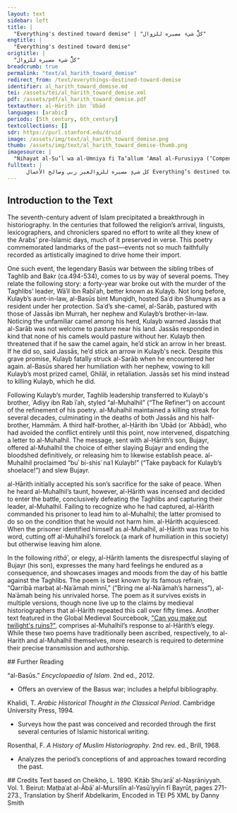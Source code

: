 ```yaml
---
layout: text
sidebar: left
title: |
  "Everything's destined toward demise" | "كلُّ شيء مصيره للزوال"
engtitle: |
  "Everything's destined toward demise"
origtitle: |
  "كلُّ شيء مصيره للزوال"
breadcrumb: true
permalink: "text/al_harith_toward_demise"
redirect_from: /text/everythings-destined-toward-demise
identifier: al_harith_toward_demise.md
tei: /assets/tei/al_harith_toward_demise.xml
pdf: /assets/pdf/al_harith_toward_demise.pdf
textauthor: al-Ḥārith ibn ʿUbād
languages: [arabic]
periods: [5th_century, 6th_century]
textcollections: []
sdr: https://purl.stanford.edu/druid 
image: /assets/img/text/al_harith_toward_demise.png
thumb: /assets/img/text/al_harith_toward_demise-thumb.png
imagesource: |
  "Nihayat al-Su’l wa al-Umniya fi Ta‘allum ‘Amal al-Furusiyya (‘Compendium of Military Arts’)" in Explore Islamic Art Collections. Museum With No Frontiers, 2021.
fulltext: |
      كل شيءٍ مصيره للزوالغير ربي وصالح الأعمال Everything’s destined toward demiseBesides my MasterAllah. and good works. وترى الناس ينظرون جميعاليس فيهم لذاك بعض احتيال You see the people, all looking,Unable to cheat their demise. قل لأم الأغرِّ تبكي بُجَيْراًحيل بين الرجال والأموال Tell the highborn’s mother,Bujayr’s mother. mourning Bujayr,A barrier’s set between men and their wealth. ولعمري لأبكينَّ بُجَيْراًما أتى الماء من رؤوس الجبال I’ll mourn Bujayr, by my life,As water runs from mountaintops. لهف نفسي على بُجيْرٍ إذا ماجالت الخيلُ يوم حربٍ عُضال My misery, Bujayr, whenHorses coursed, intractable war day. وتساقى الكُماةُ سُمًّا نقيعاًوبدا البيضُ من قباب الحِجَال The courageous exchanged fatal raids.Whites appeared from canopies’ bellies,“Whites” here perhaps refers to the warriors’ unsheathed, shining weapons, or more likely to the faces of the Banī Bakr’s women, peeking out of their enclosures. This latter reading lends itself to the verse that follows, as it does the legend of al-Ḥārith’s entrance into the fight. As medieval commentators have it, the fateful day he joined the battle would be remembered as the Day of Shearing (Yawm al-Taḥāluq), or the Day of Haircutting Past the Earlobes (Yawm Taḥlāq al-Limam), on account of Bakr’s tribesmen cutting their hair in order for their women to identify them: al-Ḥārith had ordered them to attend onto the battlefield to finish off Taghlib’s wounded and nurse their own. وسَعَتْ كلُّ حُرَّة الوجهِ تدعويا لبكرٍ غرَّاءَ كالتِّمثال While freewoman raced, calling,“Bakr!”Bakr being the name of al-Ḥārith’s tribe.—honorable as idols. يا بجيرَ الخيرات لا صُلحَ حتىنملا البيد من رؤوس الرجال O opulent Bujayr,The Arabic, “Ya Bujayr al-khayrāt”, plays on the name Bujayr, which means (of a belly) “filled with water or milk”. Here, the poet endearingly declares Bujayr full of “the best”: al-khayrāt.” no peace untilWe fill the wasteland with men’s heads. وتَقَرَّ العيونُ بعد بُكاهاحين تسقي الدّما صدورَ العوالي Eyes will smile after cryingOnce blood quenches arrowheads. صْبَحَتْ وائلٌ تَعِجُّ من الحربِ عجيجَ الجمال بالأثقال Wāʾil’s children wailed from war,Wāʾil being the parent of Taghlib and Bakr.The wailing of encumbered camels. لم أكُنْ من جُناتِها عَلِمَ اللهُوإنِّي لَحِرِّها اليوم صال I played no part in this war, Allāh knows;I feel its heat today. قد تجنّبت وائلاً كي يُفيقوافأبت تغلب عليَّ اعتزالي I avoided Wāʾil that they might come around,But Taghlib refused my seclusion.That is, al-Ḥārith’s avoidance of the war. وأشابوا ذُؤَابَتي ببجيرٍقتلوه ظُلماً بغير قتال They greyed my forelock with Bujayr,Killed him wrongly, without cause. قتلوه بِشِسْعِ نَعْلِ كُليبٍإنّ قَتْلَ الكريمِ بالشِّسْعِ غالِ Killed him in exchange for Kulayb’s lace—The noble’s killing for string’s expensive!That is, the murder of Bujayr for a shoelace is unacceptably disproportionate. يا بني تغلبٍ خذوا الحِذر إنَّاقد شربنا بكأس موتٍ زُلال Children of TaghlibThat is, the Taghlib tribe, named after Taghlib, son of Wāʾil.! Take heed:We drank pure Death indeed. يا بني تغلبٍ قتلتُم قتيلاًما سمعنا بمثله في الخوالي Children of Taghlib! You killed a precious one, now slain,We haven’t heard the likes of him! قرِّبا مربَطَ النَّعامة منّيلقِحَتْ حرْبُ وائلٍ عن حِيالِ Draw Naʿāmah’sal-Naʿāmah: al-Ḥārith’s formidable horse. harness near—In the original Arabic, the repeated command verb employed, “qarribā,” takes the dual form, although a plural audience is targeted. Classical Arabic poets rely on this addressing of two imaginary bystanders for dramatic effect, most famously Imruʾ al-Qays (d.c.545) in his ode’s opening, “Qifā nabki min dhikrā ḥabīb wa-manzili” (“Stop! Let’s weep, recalling lover and lodge”).Wāʾil’s war bore fruit, after infertility. قرِّبا مربَطَ النَّعامة منّيليس قولي يُرادُ لكنْ فِعَالي Draw Naʿāmah’s harness near—I don’t intend words, but deeds. قرِّبا مربَطَ النَّعامة منّيجَدَّ نَوْحُ النِّساءِ بالأعوالِ Draw Naʿāmah’s harness near—The women’s wails turned earnest. قرِّبا مربَطَ النَّعامة منّيشابَ رأسي وأنكرتني القوالي Draw Naʿāmah’s harness near—My head greyed; haters knew me not. قرِّبا مربَطَ النَّعامة منّيللسُّرى والغُدُوِّ والآصال Draw Naʿāmah’s harness near—For riding: nighttime, morning, afternoon. قرِّبا مربَطَ النَّعامة منّيطال لَيْلي على اللّيالي الطِّوال Draw Naʿāmah’s harness near—My night’s surpassed the longest nights. قرِّبا مربَطَ النَّعامة منّيلاعتناق الأبطال بالأبطال Draw Naʿāmah’s harness near—For close embrace: Champions 'gainst Champions. قرِّبا مربَطَ النَّعامة منّيواعْدِلا عن مقالَةِ الجُهَّال Draw Naʿāmah’s harness near—Discard the words of the heedless.A general judgment on boasts unsubstantiated by action, though perhaps it refers to some specific rumors arising out of al-Ḥārith’s tribulation. قرِّبا مربَطَ النَّعامة منّيليس قلبي عن القتال بِسَال Draw Naʿāmah’s harness near—My heart will not forgo warring. قرِّبا مربَطَ النَّعامة منّيكُلَّما هبَّ ريحُ ذَيْلِ الشَّمال Draw Naʿāmah’s harness near—Even as Boreas’ tailwind roared.Literally, whenever the north wind’s tail stirred. قرِّبا مربَطَ النَّعامة منّيلبجيرٍ مُفَكِّك الأغلال Draw Naʿāmah’s harness near—For Bujayr, Breaker of the chains. قرِّبا مربَطَ النَّعامة منّيلكريمٍ مُتَوَّجٍ بالجمال Draw Naʿāmah’s harness near—For a noble, Beauty-crowned قرِّبا مربَطَ النَّعامة منّيلا نَبيعُ الرِّجال بيْعَ النِّعال Draw Naʿāmah’s harness near—We don’t sell men for shoes.See Introduction and note 8 above. قرِّبا مربَطَ النَّعامة منّيلبجيرٍ فداهُ عَمِّي وخالي Draw Naʿāmah’s harness near—For Bujayr, my uncles be ransomed! قرِّباها لِحَيِّ تغلِبَ شُوساًلاعتناق الكُماةِ يوم القتال Bring itThat is, the harness.— to haughty Taghlib,For the warriors’ embrace the day of battle. قرِّباها وقرِّبا لَأْمَتي دِرْعاً دِلاصاً تَرُدُّ حَدَّ النِّبال Bring it— and bring my breastplate,A sleek cuirass, blunts arrows’ edge. قرِّباها بِمُرْهفاتٍ حدادٍلِقِراعِ الأبطال يوم النِّزال Bring it— with slashing swords,For the clash of champions on battle day. رُبَّ جيشٍ لَقِيتُهُ يَمطُرُ المَوْتَ على هيْكَلٍ خفيفِ الجِلال Often I faced an army,An instance of meiosis (understatement for rhetorical effect). The term “rubba” (“perhaps”), in the line “rubba jaysh laqītuhu” (“perhaps I faced an army”), signals not uncertainty or infrequency but their opposites. See Ibn Manẓur, Lisan al-ʿArab, s.v. ر ب ب .Death from lightly-armored chargers. سائِلوا كِنْدَةَ الكِرامَ وبكراًواسألوا مَذْحِجاً وحيَّ هلال Ask noble Kinda, inquire into Bakr,Interrogate Madhḥij and Hilāl.Kinda, Bakr, Madhḥij, Hilāl: notable Arabian tribes. إذ أتَوْنا بعسْكَرٍ ذي زُههاءٍمُكْفَهِرِّ الأذى شديدِ المَصال When they reached us with a massive troop,Ready to attack, severe in their seizure; فَقَرَيْناه حين رام قِراناكُلَّ ماضي الذُّبابِ عضْبِ الصِّقال When they craved congress we met them,Welcomed every keen sword’s edge. 
--- 
```

## Introduction to the Text 
<p>The seventh-century advent of Islam precipitated a breakthrough in historiography. In the centuries that followed the religion’s arrival, linguists, lexicographers, and chroniclers spared no effort to write all they knew of the Arabs’ pre-Islamic days, much of it preserved in verse. This poetry commemorated landmarks of the past—events not so much faithfully recorded as artistically imagined to drive home their import.</p> <p>One such event, the legendary Basūs war between the sibling tribes of Taghlib and Bakr (ca.494-534), comes to us by way of several poems. They relate the following story: a forty-year war broke out with the murder of the Taghlibs’ leader, Wāʾil ibn Rabīʿah, better known as Kulayb. Not long before, Kulayb’s aunt-in-law, al-Basūs bint Munqidh, hosted Saʿd ibn Shumays as a resident under her protection. Saʿd’s she-camel, al-Sarāb, pastured with those of Jassās ibn Murrah, her nephew and Kulayb’s brother-in-law. Noticing the unfamiliar camel among his herd, Kulayb warned Jassās that al-Sarāb was not welcome to pasture near his land. Jassās responded in kind that none of his camels would pasture without her. Kulayb then threatened that if he saw the camel again, he’d stick an arrow in her breast. If he did so, said Jassās, he’d stick an arrow in Kulayb's neck. Despite this grave promise, Kulayb fatally struck al-Sarāb when he encountered her again. al-Basūs shared her humiliation with her nephew, vowing to kill Kulayb’s most prized camel, Ghilāl, in retaliation. Jassās set his mind instead to killing Kulayb, which he did.</p> <p>Following Kulayb’s murder, Taghlib leadership transferred to Kulayb's brother, ʿAdiyy ibn Rab īʿah, styled “al-Muhalhil” (“The Refiner”) on account of the refinement of his poetry. al-Muhalhil maintained a killing streak for several decades, culminating in the deaths of both Jassās and his half-brother, Hammām. A third half-brother, al-Ḥārith ibn ʿUbād (or ʿAbbād), who had avoided the conflict entirely until this point, now intervened, dispatching a letter to al-Muhalhil. The message, sent with al-Ḥārith’s son, Bujayr, offered al-Muhalhil the choice of either slaying Bujayr and ending the bloodshed definitively, or releasing him to likewise establish peace. al-Muhalhil proclaimed “buʾ bi-shisʿ naʿl Kulayb!” (“Take payback for Kulayb’s shoelace!”) and slew Bujayr.</p> <p>al-Ḥārith initially accepted his son’s sacrifice for the sake of peace. When he heard al-Muhalhil’s taunt, however, al-Ḥārith was incensed and decided to enter the battle, conclusively defeating the Taghlibs and capturing their leader, al-Muhalhil. Failing to recognize who he had captured, al-Ḥārith commanded his prisoner to lead him to al-Muhalhil; the latter promised to do so on the condition that he would not harm him. al-Ḥārith acquiesced. When the prisoner identified himself as al-Muhalhil, al-Ḥārith was true to his word, cutting off al-Muhalhil’s forelock (a mark of humiliation in this society) but otherwise leaving him alone.</p> <p>In the following <em>rithāʾ</em>, or elegy, al-Ḥārith laments the disrespectful slaying of Bujayr (his son), expresses the many hard feelings he endured as a consequence, and showcases images and moods from the day of his battle against the Taghlibs. The poem is best known by its famous refrain, “Qarribā marbaṭ al-Naʿāmah minnī,” (“Bring me al-Naʿāmah’s harness”), al-Naʿāmah being his unrivaled horse. The poem as it survives exists in multiple versions, though none live up to the claims by medieval historiographers that al-Ḥārith repeated this call over fifty times. Another text featured in the Global Medieval Sourcebook, <a href="http://sourcebook.stanford.edu/text/can-you-make-out-twilight%E2%80%99s-ruins">"Can you make out twilight's ruins?"</a>, comprises al-Muhalhil’s response to al-Ḥārith’s elegy. While these two poems have traditionally been ascribed, respectively, to al-Harith and al-Muhalhil themselves, more research is required to determine their precise transmission and authorship.</p>
## Further Reading 
<p>“al-Basūs.” <em>Encyclopaedia of Islam</em>. 2nd ed., 2012.</p> <ul> <li>Offers an overview of the Basus war; includes a helpful bibliography.</li> </ul> <p>Khalidi, T. <em>Arabic Historical Thought in the Classical Period</em>. Cambridge University Press, 1994.</p> <ul> <li>Surveys how the past was conceived and recorded through the first several centuries of Islamic historical writing.</li> </ul> <p>Rosenthal, F. <em>A History of Muslim Historiography</em>. 2nd rev. ed., Brill, 1968.</p> <ul> <li>Analyzes the period’s conceptions of and approaches toward recording the past.</li> </ul>
## Credits
Text based on Cheikho, L. 1890. Kitāb Shuʿarāʾ al-Naṣrāniyyah. Vol. 1. Beirut: Maṭbaʿat al-Ābāʾ al-Mursilīn al-Yasūʿiyyīn fī Bayrūt, pages 271-273., Translation by Sherif Abdelkarim, Encoded in TEI P5 XML by Danny Smith
